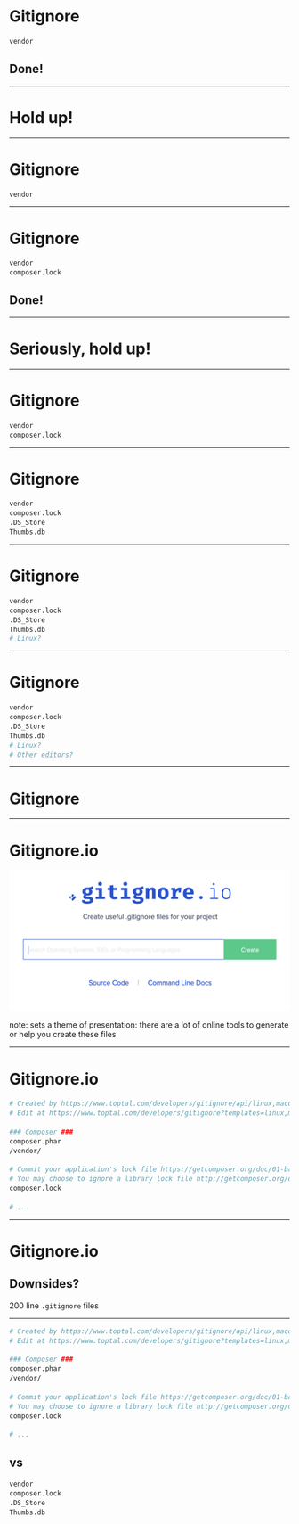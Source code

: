 <!-- .slide: data-transition="slide" -->
# Gitignore

```sh
vendor
```
<!-- .element: class="fragment" -->

## Done! <!-- .element: class="fragment" -->

***

<!-- .slide: data-transition="slide" -->
# Hold up!

***

<!-- .slide: data-transition="slide" data-auto-animate -->
# Gitignore

```sh
vendor
```
<!-- .element: data-line-numbers data-id="gitignore" -->

***

<!-- .slide: data-transition="slide" data-auto-animate -->
# Gitignore

```sh
vendor
composer.lock
```
<!-- .element: data-line-numbers data-id="gitignore" -->

## Done! <!-- .element: class="fragment" -->

***

<!-- .slide: data-transition="slide" -->
# Seriously, hold up!

***

<!-- .slide: data-transition="slide" data-auto-animate -->
# Gitignore

```sh
vendor
composer.lock
```
<!-- .element: data-line-numbers data-id="gitignore" -->

***

<!-- .slide: data-transition="slide" data-auto-animate -->
# Gitignore

```sh
vendor
composer.lock
.DS_Store
Thumbs.db
```
<!-- .element: data-line-numbers data-id="gitignore" -->

***

<!-- .slide: data-transition="slide" data-auto-animate -->
# Gitignore

```sh
vendor
composer.lock
.DS_Store
Thumbs.db
# Linux?
```
<!-- .element: data-line-numbers data-id="gitignore" -->

***

<!-- .slide: data-transition="slide" data-auto-animate -->
# Gitignore

```sh
vendor
composer.lock
.DS_Store
Thumbs.db
# Linux?
# Other editors?
```
<!-- .element: data-line-numbers data-id="gitignore" -->

***

<!-- .slide: data-transition="slide-in fade-out" -->
# Gitignore

***

<!-- .slide: data-transition="fade-in slide-out" data-auto-animate -->
# Gitignore.io

![Gitignore.io search interface](../img/gitignore.io.png) <!-- .element: class="fragment fade-up" -->
<!-- .element: class="r-stretch" -->

note: sets a theme of presentation: there are a lot of online tools to generate
or help you create these files

***

<!-- .slide: data-transition="slide" data-auto-animate -->
# Gitignore.io

```sh
# Created by https://www.toptal.com/developers/gitignore/api/linux,macos,phpunit,composer,intellij+all,php-cs-fixer,visualstudiocode
# Edit at https://www.toptal.com/developers/gitignore?templates=linux,macos,phpunit,composer,intellij+all,php-cs-fixer,visualstudiocode

### Composer ###
composer.phar
/vendor/

# Commit your application's lock file https://getcomposer.org/doc/01-basic-usage.md#commit-your-composer-lock-file-to-version-control
# You may choose to ignore a library lock file http://getcomposer.org/doc/02-libraries.md#lock-file
composer.lock

# ...
```

***

<!-- .slide: data-transition="slide" data-auto-animate -->
# Gitignore.io

## Downsides? <!-- .element: class="fragment" -->

200 line `.gitignore` files
<!-- .element: class="fragment" -->

***

<!-- .slide: data-transition="slide" -->
```sh
# Created by https://www.toptal.com/developers/gitignore/api/linux,macos,phpunit,composer,intellij+all,php-cs-fixer,visualstudiocode
# Edit at https://www.toptal.com/developers/gitignore?templates=linux,macos,phpunit,composer,intellij+all,php-cs-fixer,visualstudiocode

### Composer ###
composer.phar
/vendor/

# Commit your application's lock file https://getcomposer.org/doc/01-basic-usage.md#commit-your-composer-lock-file-to-version-control
# You may choose to ignore a library lock file http://getcomposer.org/doc/02-libraries.md#lock-file
composer.lock

# ...
```

## vs

```sh
vendor
composer.lock
.DS_Store
Thumbs.db
```
